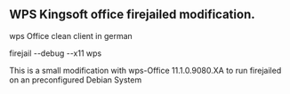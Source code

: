 ## WPS Kingsoft office firejailed modification.


wps Office clean client in german

firejail --debug --x11 wps

This is a small modification with wps-Office 11.1.0.9080.XA to run firejailed on an preconfigured Debian System
